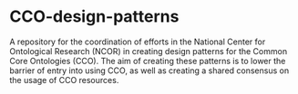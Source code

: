 # CCO-design-patterns

A repository for the coordination of efforts in the National Center for Ontological Research (NCOR) in creating design patterns for the Common Core Ontologies (CCO). 
The aim of creating these patterns is to lower the barrier of entry into using CCO, as well as creating a shared consensus on the usage of CCO resources.
